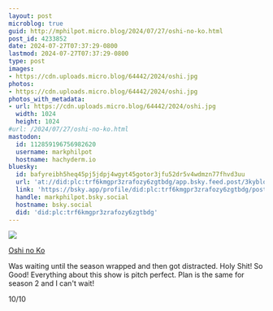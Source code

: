 ```yaml
---
layout: post
microblog: true
guid: http://mphilpot.micro.blog/2024/07/27/oshi-no-ko.html
post_id: 4233852
date: 2024-07-27T07:37:29-0800
lastmod: 2024-07-27T07:37:29-0800
type: post
images:
- https://cdn.uploads.micro.blog/64442/2024/oshi.jpg
photos:
- https://cdn.uploads.micro.blog/64442/2024/oshi.jpg
photos_with_metadata:
- url: https://cdn.uploads.micro.blog/64442/2024/oshi.jpg
  width: 1024
  height: 1024
#url: /2024/07/27/oshi-no-ko.html
mastodon:
  id: 112859196756982620
  username: markphilpot
  hostname: hachyderm.io
bluesky:
  id: bafyreibh5heq45pj5jdpj4wgyt45gotor3jfu52dr5v4wdmzn77fhvd3uu
  url: 'at://did:plc:trf6kmgpr3zrafozy6zgtbdg/app.bsky.feed.post/3kyblou4psv2r'
  link: 'https://bsky.app/profile/did:plc:trf6kmgpr3zrafozy6zgtbdg/post/3kyblou4psv2r'
  handle: markphilpot.bsky.social
  hostname: bsky.social
  did: 'did:plc:trf6kmgpr3zrafozy6zgtbdg'
---
```

![](https://micro.markphilpot.com/uploads/2024/oshi.jpg)

[Oshi no Ko](https://anilist.co/anime/150672/Oshi-no-Ko/)

Was waiting until the season wrapped and then got distracted. Holy Shit! So Good! Everything about this show is pitch perfect. Plan is the same for season 2 and I can't wait!

10/10

